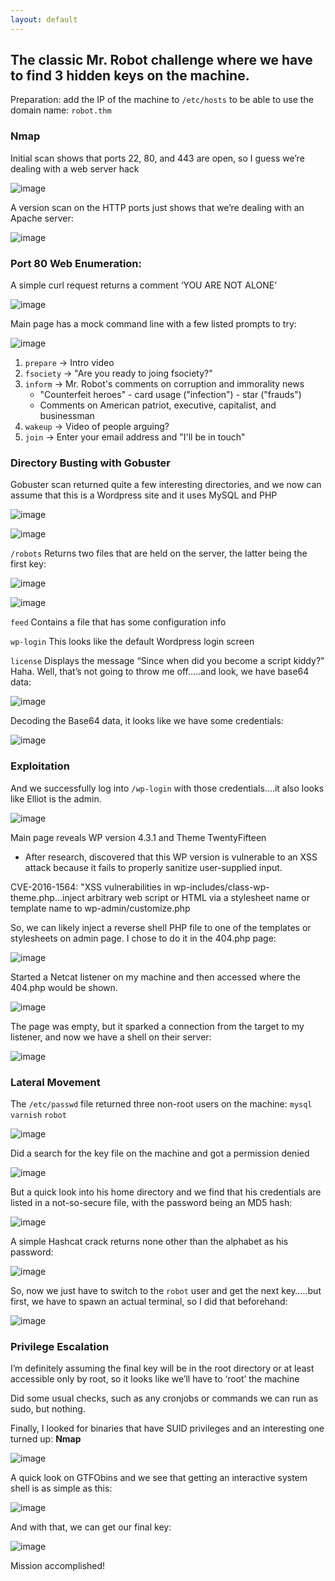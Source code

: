 ```yaml
---
layout: default
---
```


## The classic Mr. Robot challenge where we have to find 3 hidden keys on the machine.

Preparation: add the IP of the machine to `/etc/hosts` to be able to use the domain name: `robot.thm`

### Nmap

Initial scan shows that ports 22, 80, and 443 are open, so I guess we’re dealing with a web server hack

![image](https://github.com/user-attachments/assets/e5a0707e-1c61-4775-95f9-8b12818b250e)


A version scan on the HTTP ports just shows that we’re dealing with an Apache server:

![image](https://github.com/user-attachments/assets/80d0a0bd-686c-435f-9a61-99d6201d6580)


### Port 80 Web Enumeration:

A simple curl request returns a comment ‘YOU ARE NOT ALONE’

![image](https://github.com/user-attachments/assets/081906a6-060e-49c5-9cc8-925bde607192)


Main page has a mock command line with a few listed prompts to try:

![image](https://github.com/user-attachments/assets/c414a366-d6b4-45ba-a030-6fc2a6de7734)

1. `prepare` -> Intro video
2. `fsociety` -> "Are you ready to joing fsociety?"
3. `inform` -> Mr. Robot's comments on corruption and immorality news
    - "Counterfeit heroes"	- card usage ("infection") - star ("frauds")
    - Comments on American patriot, executive, capitalist, and businessman
4. `wakeup` -> Video of people arguing?
5. `join` -> Enter your email address and "I'll be in touch"

### Directory Busting with Gobuster

Gobuster scan returned quite a few interesting directories, and we now can assume that this is a Wordpress site and it uses MySQL and PHP

![image](https://github.com/user-attachments/assets/2d202a77-f88c-43e1-9bf5-074b576f84f7)

![image](https://github.com/user-attachments/assets/30d9c4e2-7395-4dac-9a9d-46042e57d360)


`/robots`    Returns two files that are held on the server, the latter being the first key:

![image](https://github.com/user-attachments/assets/ae3baee6-c4c4-42cc-b98d-e4a15fa2d6de)

![image](https://github.com/user-attachments/assets/c5a128a1-2a74-4b98-b7b9-ba8fd0312fb5)


`feed`    Contains a file that has some configuration info

`wp-login`   This looks like the default Wordpress login screen

`license`   Displays the message “Since when did you become a script kiddy?" Haha. Well, that’s not going to throw me off…..and look, we have base64 data:

![image](https://github.com/user-attachments/assets/a0a3d78b-11c6-4b92-9918-150b9461366e)


Decoding the Base64 data, it looks like we have some credentials:

![image](https://github.com/user-attachments/assets/4db0f25e-e5de-498e-8271-f280f6b7b887)


### Exploitation

And we successfully log into `/wp-login` with those credentials….it also looks like Elliot is the admin.

![image](https://github.com/user-attachments/assets/865380a6-2a4d-4ab9-9109-888941882b70)


Main page reveals WP version 4.3.1 and Theme TwentyFifteen

- After research, discovered that this WP version is vulnerable to an XSS attack because it fails to properly sanitize user-supplied input.

CVE-2016-1564: "XSS vulnerabilities in wp-includes/class-wp-theme.php...inject arbitrary web script or HTML via a stylesheet name or template name to wp-admin/customize.php

So, we can likely inject a reverse shell PHP file to one of the templates or stylesheets on admin page. I chose to do it in the 404.php page:

![image](https://github.com/user-attachments/assets/28f3f447-2dd8-4a5a-829a-852d3132b9fe)


Started a Netcat listener on my machine and then accessed where the 404.php would be shown.

![image](https://github.com/user-attachments/assets/8c64bcc6-5886-4409-9bf7-1c9d07d18ec4)


The page was empty, but it sparked a connection from the target to my listener, and now we have a shell on their server:

![image](https://github.com/user-attachments/assets/4f09b97c-478f-4128-ad1d-84b8bc98b200)


### Lateral Movement

The `/etc/passwd` file returned three non-root users on the machine: `mysql`   `varnish`   `robot`

![image](https://github.com/user-attachments/assets/8beec3a3-2e8f-480f-a177-828c51c20907)


Did a search for the key file on the machine and got a permission denied

![image](https://github.com/user-attachments/assets/14a9de29-4e64-40b0-8464-610694d09e76)


But a quick look into his home directory and we find that his credentials are listed in a not-so-secure file, with the password being an MD5 hash: 

![image](https://github.com/user-attachments/assets/c300cf27-fefa-4fc9-87cc-01ab16026b93)


A simple Hashcat crack returns none other than the alphabet as his password:

![image](https://github.com/user-attachments/assets/c66597d9-d7bd-4871-8e95-00a1b498ca22)


So, now we just have to switch to the `robot` user and get the next key…..but first, we have to spawn an actual terminal, so I did that beforehand:

![image](https://github.com/user-attachments/assets/16e3779e-e280-4aed-8ce5-10e75c2f2672)


### Privilege Escalation

I’m definitely assuming the final key will be in the root directory or at least accessible only by root, so it looks like we’ll have to ‘root’ the machine

Did some usual checks, such as any cronjobs or commands we can run as sudo, but nothing.

Finally, I looked for binaries that have SUID privileges and an interesting one turned up: **Nmap**

![image](https://github.com/user-attachments/assets/bb42545e-e090-4e7e-adc8-87a8680a7c91)


A quick look on GTFObins and we see that getting an interactive system shell is as simple as this:

![image](https://github.com/user-attachments/assets/6f698574-05ce-4a48-89e9-5e3197740409)


And with that, we can get our final key:

![image](https://github.com/user-attachments/assets/c88b360e-e160-4df0-a36c-8520c04f9c5e)


Mission accomplished!
